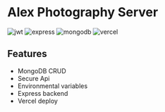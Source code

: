 # Alex Photography Server

![jwt](https://img.shields.io/badge/json%20web%20tokens-323330?style=for-the-badge&logo=json-web-tokens&logoColor=pink)
![express](https://img.shields.io/badge/Express.js-404D59?style=for-the-badge)
![mongodb](https://img.shields.io/badge/MongoDB-4EA94B?style=for-the-badge&logo=mongodb&logoColor=white)
![vercel](	https://img.shields.io/badge/Vercel-000000?style=for-the-badge&logo=vercel&logoColor=white)

## Features

- MongoDB CRUD
- Secure Api
- Environmental variables
- Express backend
- Vercel deploy